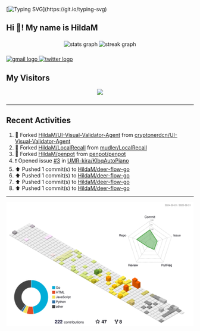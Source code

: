 [![Typing SVG](https://readme-typing-svg.herokuapp.com?size=50&duration=5000&color=8C43EA&vCenter=true&width=2000&height=70&lines=开拓视野,+冲破艰险,+洞悉所有,+贴近生活,+寻找真爱,+感受彼此;这就是人生的目的.)](https://git.io/typing-svg)


<h2 align="left">Hi 👋! My name is HildaM</h2>

###

<div align="center">
  <img src="https://github-readme-stats.vercel.app/api?username=HildaM&hide_title=false&hide_rank=false&show_icons=true&include_all_commits=true&count_private=true&disable_animations=false&theme=dracula&locale=en&hide_border=false" height="150" alt="stats graph"  />
  <img src="https://streak-stats.demolab.com?user=HildaM&locale=en&mode=daily&theme=dracula&hide_border=false&border_radius=5" height="150" alt="streak graph"  />
</div>


###

<div align="left">
  <a href="zhao163frozen@gmail.com" target="_blank">
    <img src="https://img.shields.io/static/v1?message=Gmail&logo=gmail&label=&color=D14836&logoColor=white&labelColor=&style=for-the-badge" height="35" alt="gmail logo"  />
  </a>
  <a href="https://x.com/_Albert_Bob" target="_blank">
    <img src="https://img.shields.io/static/v1?message=Twitter&logo=twitter&label=&color=1DA1F2&logoColor=white&labelColor=&style=for-the-badge" height="35" alt="twitter logo"  />
  </a>
</div>


## My Visitors

<div align="center">
  <img src="https://profile-counter.glitch.me/HildaM/count.svg?"  />
</div>

###


---

## Recent Activities


<!--RECENT_ACTIVITY:start-->
1. 🔱 Forked [HildaM/UI-Visual-Validator-Agent](https://github.com/HildaM/UI-Visual-Validator-Agent) from [cryptonerdcn/UI-Visual-Validator-Agent](https://github.com/cryptonerdcn/UI-Visual-Validator-Agent)<br>
2. 🔱 Forked [HildaM/LocalRecall](https://github.com/HildaM/LocalRecall) from [mudler/LocalRecall](https://github.com/mudler/LocalRecall)<br>
3. 🔱 Forked [HildaM/penpot](https://github.com/HildaM/penpot) from [penpot/penpot](https://github.com/penpot/penpot)<br>
4. ❗️ Opened issue [#3](https://github.com/UMR-kira/KlbqAutoPiano/issues/3) in [UMR-kira/KlbqAutoPiano](https://github.com/UMR-kira/KlbqAutoPiano)<br>
5. ⬆️ Pushed 1 commit(s) to [HildaM/deer-flow-go](https://github.com/HildaM/deer-flow-go)<br>
6. ⬆️ Pushed 1 commit(s) to [HildaM/deer-flow-go](https://github.com/HildaM/deer-flow-go)<br>
7. ⬆️ Pushed 1 commit(s) to [HildaM/deer-flow-go](https://github.com/HildaM/deer-flow-go)<br>
8. ⬆️ Pushed 1 commit(s) to [HildaM/deer-flow-go](https://github.com/HildaM/deer-flow-go)<br>
<!--RECENT_ACTIVITY:end-->

---


![](./profile-3d-contrib/profile-south-season-animate.svg)
